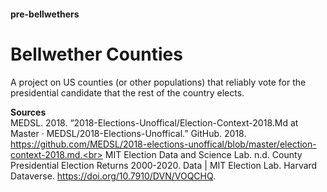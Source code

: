 #### pre-bellwethers
# Bellwether Counties
A project on US counties (or other populations) that reliably vote for the presidential candidate that the rest of the country elects.

**Sources** <br>
MEDSL. 2018. “2018-Elections-Unoffical/Election-Context-2018.Md at Master · MEDSL/2018-Elections-Unoffical.” GitHub. 2018. https://github.com/MEDSL/2018-elections-unoffical/blob/master/election-context-2018.md.<br>
MIT Election Data and Science Lab. n.d. County Presidential Election Returns 2000-2020. Data | MIT Election Lab. Harvard Dataverse. https://doi.org/10.7910/DVN/VOQCHQ.
